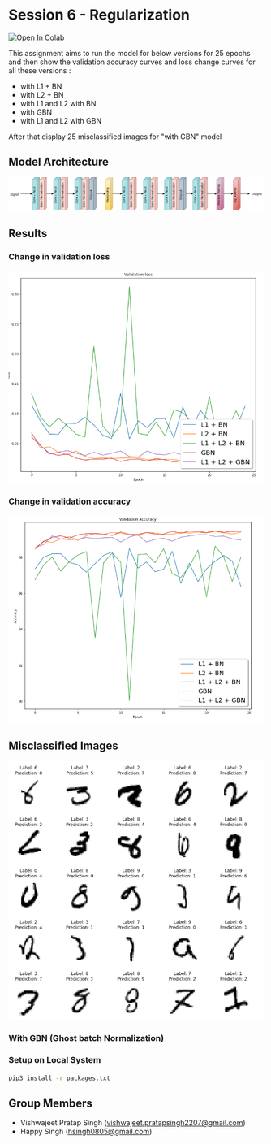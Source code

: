 # Session 6 - Regularization
[![Open In Colab](https://colab.research.google.com/assets/colab-badge.svg)](https://colab.research.google.com/drive/1Pjomp2kf8IKm_4reOa5KUWCvc5GgCPuV)

This assignment aims to run the model for below versions for 25 epochs and then show the validation accuracy curves and loss change curves for all these versions :

- with L1 + BN
- with L2 + BN
- with L1 and L2 with BN
- with GBN
- with L1 and L2 with GBN

After that display 25 misclassified images for "with GBN" model


## Model Architecture
![alt text](./images/S6-Architecture.png)

## Results

### Change in validation loss
![alt text](./images/ValidationLoss.png)


### Change in validation accuracy
![alt text](./images/ValidationAccuracy.png)


## Misclassified Images
![alt text](./images/IncorrectImages.png)

### With GBN (Ghost batch Normalization)

### Setup on Local System
```bash
pip3 install -r packages.txt
```

## Group Members
- Vishwajeet Pratap Singh (vishwajeet.pratapsingh2207@gmail.com)
- Happy Singh (hsingh0805@gmail.com)